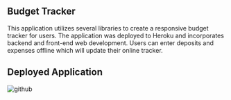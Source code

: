 ## Budget Tracker

This application utilizes several libraries to create a responsive budget tracker for users. The application was deployed to Heroku and incorporates backend and front-end web development. Users can enter deposits and expenses offline which will update their online tracker.

## Deployed Application

![github](img/github.png)
